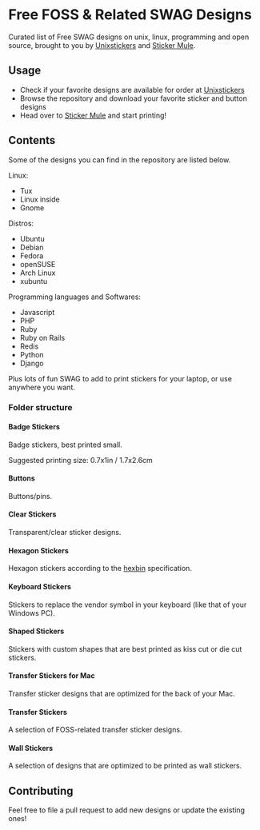 # Free FOSS & Related SWAG Designs

Curated list of Free SWAG designs on unix, linux, programming and open source, brought to you by [Unixstickers](https://www.unixstickers.com) and [Sticker Mule](https://www.stickermule.com).

## Usage

* Check if your favorite designs are available for order at [Unixstickers](https://www.unixstickers.com)
* Browse the repository and download your favorite sticker and button designs
* Head over to [Sticker Mule](https://www.stickermule.com) and start printing!

## Contents

Some of the designs you can find in the repository are listed below.

Linux:
* Tux
* Linux inside
* Gnome

Distros:
* Ubuntu
* Debian
* Fedora
* openSUSE
* Arch Linux
* xubuntu

Programming languages and Softwares:
* Javascript
* PHP
* Ruby
* Ruby on Rails
* Redis
* Python
* Django

Plus lots of fun SWAG to add to print stickers for your laptop, or use anywhere you want.

### Folder structure

#### Badge Stickers

Badge stickers, best printed small.

Suggested printing size: 0.7x1in / 1.7x2.6cm

#### Buttons

Buttons/pins.

#### Clear Stickers

Transparent/clear sticker designs.

#### Hexagon Stickers

Hexagon stickers according to the [hexbin](https://github.com/maxogden/hexbin) specification.

#### Keyboard Stickers

Stickers to replace the vendor symbol in your keyboard (like that of your Windows PC).

#### Shaped Stickers

Stickers with custom shapes that are best printed as kiss cut or die cut stickers.

#### Transfer Stickers for Mac

Transfer sticker designs that are optimized for the back of your Mac.

#### Transfer Stickers

A selection of FOSS-related transfer sticker designs.

#### Wall Stickers

A selection of designs that are optimized to be printed as wall stickers.


## Contributing

Feel free to file a pull request to add new designs or update the existing ones!
